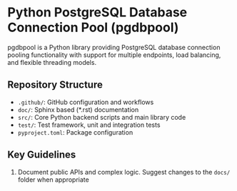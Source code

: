 # Python PostgreSQL Database Connection Pool (pgdbpool)

pgdbpool is a Python library providing PostgreSQL database connection pooling functionality with support for multiple endpoints, load balancing, and flexible threading models.

## Repository Structure
- `.github/`: GitHub configuration and workflows
- `doc/`: Sphinx based (*.rst) documentation
- `src/`: Core Python backend scripts and main library code
- `test/`: Test framework, unit and integration tests
- `pyproject.toml`: Package configuration

## Key Guidelines
1. Document public APIs and complex logic. Suggest changes to the `docs/` folder when appropriate